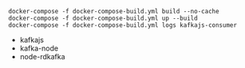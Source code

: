 ```
docker-compose -f docker-compose-build.yml build --no-cache
docker-compose -f docker-compose-build.yml up --build
docker-compose -f docker-compose-build.yml logs kafkajs-consumer

```

- kafkajs
- kafka-node
- node-rdkafka
